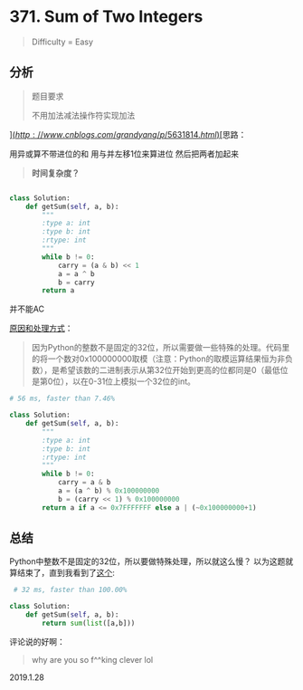 # 371. Sum of Two Integers
> Difficulty = Easy

## 分析

> 题目要求
> 
> 不用加法减法操作符实现加法

[$](http://www.cnblogs.com/grandyang/p/5631814.html)[$](https://github.com/apachecn/awesome-algorithm/blob/master/docs/Leetcode_Solutions/Python/371._sum_of_two_integers.md)思路：

用异或算不带进位的和
用与并左移1位来算进位
然后把两者加起来

> **时间复杂度？**

```python

class Solution:
	def getSum(self, a, b):
		"""
		:type a: int
		:type b: int
		:rtype: int
		"""
		while b != 0:
			carry = (a & b) << 1
			a = a ^ b
			b = carry
		return a

```

并不能AC

[原因和处理方式](https://blog.csdn.net/qq_34364995/article/details/80738911)：

> 因为Python的整数不是固定的32位，所以需要做一些特殊的处理。代码里的将一个数对0x100000000取模（注意：Python的取模运算结果恒为非负数），是希望该数的二进制表示从第32位开始到更高的位都同是0（最低位是第0位），以在0-31位上模拟一个32位的int。


```python
# 56 ms, faster than 7.46%

class Solution:
	def getSum(self, a, b):
		"""
		:type a: int
		:type b: int
		:rtype: int
		"""
		while b != 0:
			carry = a & b
			a = (a ^ b) % 0x100000000
			b = (carry << 1) % 0x100000000
		return a if a <= 0x7FFFFFFF else a | (~0x100000000+1)
```

## 总结

Python中整数不是固定的32位，所以要做特殊处理，所以就这么慢？
以为这题就算结束了，直到我看到了[这个](https://leetcode.com/problems/sum-of-two-integers/discuss/84279/Python-solution):

```python
 # 32 ms, faster than 100.00%

class Solution:
	def getSum(self, a, b):
		return sum(list([a,b]))
```

评论说的好啊：

> why are you so f^^king clever lol


2019.1.28